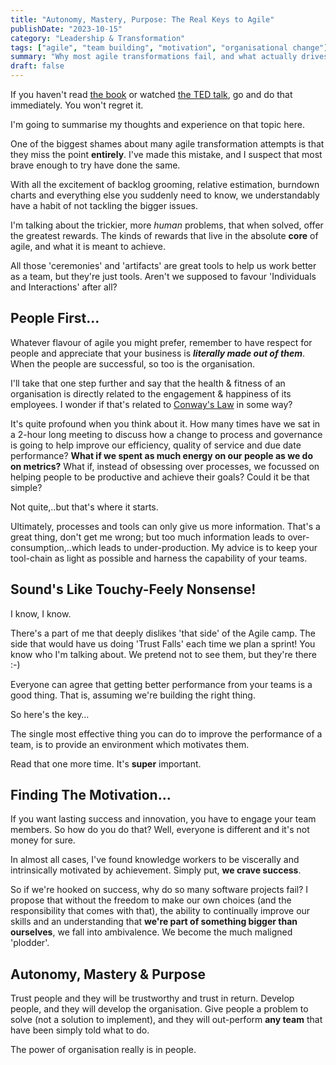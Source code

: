```yaml
---
title: "Autonomy, Mastery, Purpose: The Real Keys to Agile"
publishDate: "2023-10-15"
category: "Leadership & Transformation"
tags: ["agile", "team building", "motivation", "organisational change"]
summary: "Why most agile transformations fail, and what actually drives team performance"
draft: false
---
```


If you haven't read [the book](https://www.danpink.com/books/drive/) or watched [the TED talk](https://www.ted.com/talks/dan_pink_the_puzzle_of_motivation?subtitle=en), go and do that immediately. You won't regret it.

I'm going to summarise my thoughts and experience on that topic here.

One of the biggest shames about many agile transformation attempts is that they miss the point **entirely**. I've made this mistake, and I suspect that most brave enough to try have done the same.

With all the excitement of backlog grooming, relative estimation, burndown charts and everything else you suddenly need to know, we understandably have a habit of not tackling the bigger issues.

I'm talking about the trickier, more *human* problems, that when solved, offer the greatest rewards. The kinds of rewards that live in the absolute **core** of agile, and what it is meant to achieve.

All those 'ceremonies' and 'artifacts' are great tools to help us work better as a team, but they're just tools. Aren't we supposed to favour 'Individuals and Interactions' after all?
 
## People First...
Whatever flavour of agile you might prefer, remember to have respect for people and appreciate that your business is ***literally made out of them***. When the people are successful, so too is the organisation.

I'll take that one step further and say that the health & fitness of an organisation is directly related to the engagement & happiness of its employees. I wonder if that's related to [Conway's Law](https://en.wikipedia.org/wiki/Conway%27s_law) in some way?

It's quite profound when you think about it. How many times have we sat in a 2-hour long meeting to discuss how a change to process and governance is going to help improve our efficiency, quality of service and due date performance? **What if we spent as much energy on our people as we do on metrics?** What if, instead of obsessing over processes, we focussed on helping people to be productive and achieve their goals? Could it be that simple?

Not quite,..but that's where it starts.

Ultimately, processes and tools can only give us more information. That's a great thing, don't get me wrong; but too much information leads to over-consumption,..which leads to under-production. My advice is to keep your tool-chain as light as possible and harness the capability of your teams.

## Sound's Like Touchy-Feely Nonsense!
I know, I know.

There's a part of me that deeply dislikes 'that side' of the Agile camp. The side that would have us doing 'Trust Falls' each time we plan a sprint! You know who I'm talking about. We pretend not to see them, but they're there :-)

Everyone can agree that getting better performance from your teams is a good thing. That is, assuming we're building the right thing.

So here's the key…

The single most effective thing you can do to improve the performance of a team, is to provide an environment which motivates them.

Read that one more time. It's **super** important.

## Finding The Motivation...
If you want lasting success and innovation, you have to engage your team members. So how do you do that? Well, everyone is different and it's not money for sure.

In almost all cases, I've found knowledge workers to be viscerally and intrinsically motivated by achievement. Simply put, **we crave success**.

So if we're hooked on success, why do so many software projects fail? I propose that without the freedom to make our own choices (and the responsibility that comes with that), the ability to continually improve our skills and an understanding that **we're part of something bigger than ourselves**, we fall into ambivalence. We become the much maligned 'plodder'.

## Autonomy, Mastery & Purpose
Trust people and they will be trustworthy and trust in return. Develop people, and they will develop the organisation. Give people a problem to solve (not a solution to implement), and they will out-perform **any team** that have been simply told what to do.

The power of organisation really is in people.